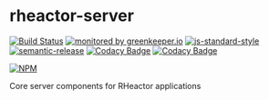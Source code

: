 # rheactor-server

[![Build Status](https://travis-ci.org/ResourcefulHumans/rheactor-server.svg?branch=master)](https://travis-ci.org/ResourcefulHumans/rheactor-server)
[![monitored by greenkeeper.io](https://img.shields.io/badge/greenkeeper.io-monitored-brightgreen.svg)](http://greenkeeper.io/) 
[![js-standard-style](https://img.shields.io/badge/code%20style-standard-brightgreen.svg)](http://standardjs.com/)
[![semantic-release](https://img.shields.io/badge/semver-semantic%20release-e10079.svg)](https://github.com/semantic-release/semantic-release)
[![Codacy Badge](https://api.codacy.com/project/badge/Grade/5b2f61c67aa14c2e8078d3bd055c3a75)](https://www.codacy.com/app/ResourcefulHumans/rheactor-server?utm_source=github.com&amp;utm_medium=referral&amp;utm_content=ResourcefulHumans/rheactor-server&amp;utm_campaign=Badge_Grade)
[![Codacy Badge](https://api.codacy.com/project/badge/Coverage/5b2f61c67aa14c2e8078d3bd055c3a75)](https://www.codacy.com/app/ResourcefulHumans/rheactor-server?utm_source=github.com&amp;utm_medium=referral&amp;utm_content=ResourcefulHumans/rheactor-server&amp;utm_campaign=Badge_Coverage)

[![NPM](https://nodei.co/npm/rheactor-server.png?downloads=true&downloadRank=true&stars=true)](https://nodei.co/npm/rheactor-server/)

Core server components for RHeactor applications
